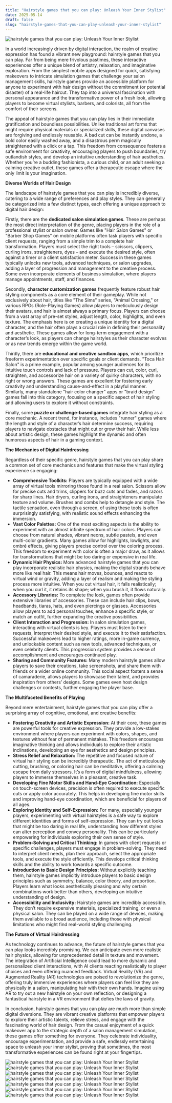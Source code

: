 ```yaml
---
title: "Hairstyle games that you can play: Unleash Your Inner Stylist"
date: 2025-05-14
draft: false
slug: "hairstyle-games-that-you-can-play-unleash-your-inner-stylist" 
---
```


![hairstyle games that you can play: Unleash Your Inner Stylist](https://i.ytimg.com/vi/8HbwcD17vxU/maxresdefault.jpg "hairstyle games that you can play: Unleash Your Inner Stylist")

In a world increasingly driven by digital interaction, the realm of creative expression has found a vibrant new playground: hairstyle games that you can play. Far from being mere frivolous pastimes, these interactive experiences offer a unique blend of artistry, relaxation, and imaginative exploration. From the simplest mobile apps designed for quick, satisfying makeovers to intricate simulation games that challenge your salon management skills, hairstyle games provide an accessible platform for anyone to experiment with hair design without the commitment (or potential disaster) of a real-life haircut. They tap into a universal fascination with personal appearance and the transformative power of a fresh look, allowing players to become virtual stylists, barbers, and colorists, all from the comfort of their screens.

The appeal of hairstyle games that you can play lies in their immediate gratification and boundless possibilities. Unlike traditional art forms that might require physical materials or specialized skills, these digital canvases are forgiving and endlessly reusable. A bad cut can be instantly undone, a bold color easily washed away, and a disastrous perm magically straightened with a click or a tap. This freedom from consequence fosters a safe environment for creativity, encouraging players to push boundaries, try outlandish styles, and develop an intuitive understanding of hair aesthetics. Whether you’re a budding fashionista, a curious child, or an adult seeking a calming creative outlet, these games offer a therapeutic escape where the only limit is your imagination.

**Diverse Worlds of Hair Design**

The landscape of hairstyle games that you can play is incredibly diverse, catering to a wide range of preferences and play styles. They can generally be categorized into a few distinct types, each offering a unique approach to digital hair design:

Firstly, there are the **dedicated salon simulation games**. These are perhaps the most direct interpretation of the genre, placing players in the role of a professional stylist or salon owner. Games like "Hair Salon Games" or "Barber Shop Games" on mobile platforms often task players with specific client requests, ranging from a simple trim to a complete hair transformation. Players must select the right tools – scissors, clippers, curling irons, straighteners, dyes – and execute the desired style, often against a timer or a client satisfaction meter. Success in these games typically unlocks new tools, advanced techniques, or salon upgrades, adding a layer of progression and management to the creative process. Some even incorporate elements of business simulation, where players manage appointments, staff, and finances.

Secondly, **character customization games** frequently feature robust hair styling components as a core element of their gameplay. While not exclusively about hair, titles like "The Sims" series, "Animal Crossing," or various RPGs (Role-Playing Games) allow players to meticulously design their avatars, and hair is almost always a primary focus. Players can choose from a vast array of pre-set styles, adjust length, color, highlights, and even texture. The emphasis here is on creating a unique identity for a digital character, and the hair often plays a crucial role in defining their personality and aesthetic. These games allow for long-term engagement with a character’s look, as players can change hairstyles as their character evolves or as new trends emerge within the game world.

Thirdly, there are **educational and creative sandbox apps**, which prioritize freeform experimentation over specific goals or client demands. "Toca Hair Salon" is a prime example, popular among younger audiences for its intuitive touch controls and lack of pressure. Players can cut, color, curl, straighten, and accessorize hair on a variety of quirky characters, with no right or wrong answers. These games are excellent for fostering early creativity and understanding cause-and-effect in a playful manner. Similarly, many standalone "hair color changer" apps or "braid design" games fall into this category, focusing on a specific aspect of hair styling and allowing users to explore it without constraints.

Finally, some **puzzle or challenge-based games** integrate hair styling as a core mechanic. A recent trend, for instance, includes "runner" games where the length and style of a character’s hair determine success, requiring players to navigate obstacles that might cut or grow their hair. While less about artistic design, these games highlight the dynamic and often humorous aspects of hair in a gaming context.

**The Mechanics of Digital Hairdressing**

Regardless of their specific genre, hairstyle games that you can play share a common set of core mechanics and features that make the virtual styling experience so engaging:

* **Comprehensive Toolkits:** Players are typically equipped with a wide array of virtual tools mirroring those found in a real salon. Scissors allow for precise cuts and trims, clippers for buzz cuts and fades, and razors for sharp lines. Hair dryers, curling irons, and straighteners manipulate texture and volume. Brushes and combs help to detangle and style. The tactile sensation, even through a screen, of using these tools is often surprisingly satisfying, with realistic sound effects enhancing the immersion.
* **Vast Color Palettes:** One of the most exciting aspects is the ability to experiment with an almost infinite spectrum of hair colors. Players can choose from natural shades, vibrant neons, subtle pastels, and even multi-color gradients. Many games allow for highlights, lowlights, and ombré effects, giving players precise control over the coloring process. This freedom to experiment with color is often a major draw, as it allows for transformations that might be too daring or expensive in real life.
* **Dynamic Hair Physics:** More advanced hairstyle games that you can play incorporate realistic hair physics, making the digital strands behave more like real hair. This means hair moves, bounces, and reacts to virtual wind or gravity, adding a layer of realism and making the styling process more intuitive. When you cut virtual hair, it falls realistically; when you curl it, it retains its shape; when you brush it, it flows naturally.
* **Accessory Libraries:** To complete the look, games often provide extensive libraries of accessories. These can include hair clips, bows, headbands, tiaras, hats, and even piercings or glasses. Accessories allow players to add personal touches, enhance a specific style, or match an outfit, further expanding the creative possibilities.
* **Client Interaction and Progression:** In salon simulation games, interacting with virtual clients is key. Players must listen to their requests, interpret their desired style, and execute it to their satisfaction. Successful makeovers lead to higher ratings, more in-game currency, and unlockable content such as new tools, advanced techniques, or even celebrity clients. This progression system provides a sense of accomplishment and encourages continued play.
* **Sharing and Community Features:** Many modern hairstyle games allow players to save their creations, take screenshots, and share them with friends or a wider online community. This social aspect fosters a sense of camaraderie, allows players to showcase their talent, and provides inspiration from others’ designs. Some games even host design challenges or contests, further engaging the player base.

**The Multifaceted Benefits of Playing**

Beyond mere entertainment, hairstyle games that you can play offer a surprising array of cognitive, emotional, and creative benefits:

* **Fostering Creativity and Artistic Expression:** At their core, these games are powerful tools for creative expression. They provide a low-stakes environment where players can experiment with colors, shapes, and textures without fear of permanent mistakes. This freedom encourages imaginative thinking and allows individuals to explore their artistic inclinations, developing an eye for aesthetics and design principles.
* **Stress Relief and Relaxation:** The repetitive and focused nature of virtual hair styling can be incredibly therapeutic. The act of meticulously cutting, brushing, or coloring hair can be meditative, offering a calming escape from daily stressors. It’s a form of digital mindfulness, allowing players to immerse themselves in a pleasant, creative task.
* **Developing Fine Motor Skills and Hand-Eye Coordination:** Especially on touch-screen devices, precision is often required to execute specific cuts or apply color accurately. This helps in developing fine motor skills and improving hand-eye coordination, which are beneficial for players of all ages.
* **Exploring Identity and Self-Expression:** For many, especially younger players, experimenting with virtual hairstyles is a safe way to explore different identities and forms of self-expression. They can try out looks that might be too daring in real life, understanding how different styles can alter perception and convey personality. This can be particularly empowering for individuals exploring their own sense of style.
* **Problem-Solving and Critical Thinking:** In games with client requests or specific challenges, players must engage in problem-solving. They need to interpret client needs, plan their approach, select the appropriate tools, and execute the style efficiently. This develops critical thinking skills and the ability to work towards a specific outcome.
* **Introduction to Basic Design Principles:** Without explicitly teaching them, hairstyle games implicitly introduce players to basic design principles such as symmetry, balance, color theory, and proportion. Players learn what looks aesthetically pleasing and why certain combinations work better than others, developing an intuitive understanding of design.
* **Accessibility and Inclusivity:** Hairstyle games are incredibly accessible. They don’t require expensive materials, specialized training, or even a physical salon. They can be played on a wide range of devices, making them available to a broad audience, including those with physical limitations who might find real-world styling challenging.

**The Future of Virtual Hairdressing**

As technology continues to advance, the future of hairstyle games that you can play looks incredibly promising. We can anticipate even more realistic hair physics, allowing for unprecedented detail in texture and movement. The integration of Artificial Intelligence could lead to more dynamic and personalized client interactions, with AI clients reacting realistically to player choices and even offering nuanced feedback. Virtual Reality (VR) and Augmented Reality (AR) technologies are poised to revolutionize the genre, offering truly immersive experiences where players can feel like they are physically in a salon, manipulating hair with their own hands. Imagine using AR to try out a new hairstyle on your own reflection, or designing a fantastical hairstyle in a VR environment that defies the laws of gravity.

In conclusion, hairstyle games that you can play are much more than simple digital diversions. They are vibrant creative platforms that empower players to explore their artistic talents, relieve stress, and engage with the fascinating world of hair design. From the casual enjoyment of a quick makeover app to the strategic depth of a salon management simulation, these games offer something for everyone. They celebrate individuality, encourage experimentation, and provide a safe, endlessly entertaining space to unleash your inner stylist, proving that sometimes, the most transformative experiences can be found right at your fingertips.

![hairstyle games that you can play: Unleash Your Inner Stylist](https://static1.polygonimages.com/wordpress/wp-content/uploads/2025/01/ss_b44834a26e4effadbc3d1f39cc6ff1d6950a8e0b.jpg "hairstyle games that you can play: Unleash Your Inner Stylist") ![hairstyle games that you can play: Unleash Your Inner Stylist](https://img.shopstyle-cdn.com/sim/cb/be/cbbe6f8c778a6dec9e726b35d5a64633/garfield-kart-2-all-you-can-drift-nintendo-switch.jpg "hairstyle games that you can play: Unleash Your Inner Stylist") ![hairstyle games that you can play: Unleash Your Inner Stylist](https://a.silvergames.com/banner/j/l/makeover.jpg "hairstyle games that you can play: Unleash Your Inner Stylist") ![hairstyle games that you can play: Unleash Your Inner Stylist](https://play-lh.googleusercontent.com/fwn5jTw_YJpCgLXN6KWKyan-2II_Fe9kRhiS781OGhjOMZMjCF4Yb1BxXIHjrVfFHNM=w1080 "hairstyle games that you can play: Unleash Your Inner Stylist") ![hairstyle games that you can play: Unleash Your Inner Stylist](https://static1.topspeedimages.com/wordpress/wp-content/uploads/2025/08/original-15369-lead-image.jpg "hairstyle games that you can play: Unleash Your Inner Stylist") ![hairstyle games that you can play: Unleash Your Inner Stylist](https://www.pcgamesn.com/wp-content/sites/pcgamesn/2023/01/fallout-2-remake-fps-game-free.jpg "hairstyle games that you can play: Unleash Your Inner Stylist") ![hairstyle games that you can play: Unleash Your Inner Stylist](https://static1.cbrimages.com/wordpress/wp-content/uploads/2024/10/the-best-retro-games-you-can-play-on-steam.jpg "hairstyle games that you can play: Unleash Your Inner Stylist")